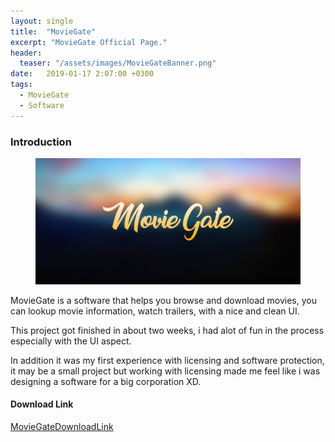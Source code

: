 ```yaml
---
layout: single
title:  "MovieGate"
excerpt: "MovieGate Official Page."
header:
  teaser: "/assets/images/MovieGateBanner.png"
date:   2019-01-17 2:07:00 +0300
tags:
  - MovieGate 
  - Software
---
```

 
### Introduction

<figure>
	<a href=""><img src="/assets/images/Banner.jpg"></a>
</figure>

MovieGate is a software that helps you browse and download movies, you can lookup movie information, watch trailers, with a nice and clean UI.

This project got finished in about two weeks, i had alot of fun in the process especially with the UI aspect.

In addition it was my first experience with licensing and software protection, it may be a small project but working with licensing made me feel like i was designing a software for a big corporation XD.



#### Download Link

[MovieGateDownloadLink](www.google.com)







[Movie-Gate]: https://google.com
